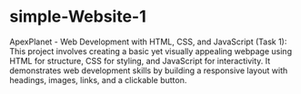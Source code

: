 # simple-Website-1
ApexPlanet - Web Development with HTML, CSS, and JavaScript (Task 1): This project involves creating a basic yet visually appealing webpage using HTML for structure, CSS for styling, and JavaScript for interactivity. It demonstrates web development skills by building a responsive layout with headings, images, links, and a clickable button.
